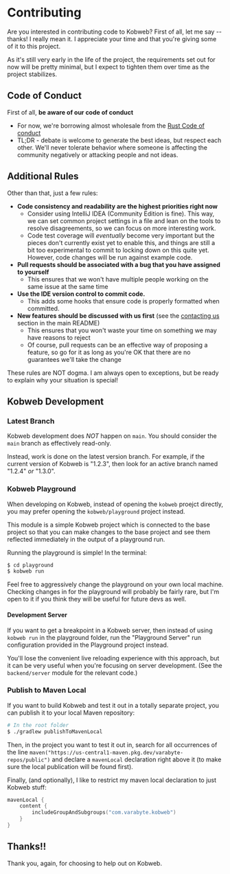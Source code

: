 # Contributing

Are you interested in contributing code to Kobweb? First of all, let me say -- thanks! I really mean it. I appreciate
your time and that you're giving some of it to this project.

As it's still very early in the life of the project, the requirements set out for now will be pretty minimal, but I
expect to tighten them over time as the project stabilizes.

## Code of Conduct

First of all, **be aware of our code of conduct**

* For now, we're borrowing almost wholesale from the
  [Rust Code of conduct](https://www.rust-lang.org/policies/code-of-conduct)
* TL;DR - debate is welcome to generate the best ideas, but respect each other. We'll never tolerate behavior where
  someone is affecting the community negatively or attacking people and not ideas.

## Additional Rules

Other than that, just a few rules:

* **Code consistency and readability are the highest priorities right now**
    * Consider using IntelliJ IDEA (Community Edition is fine). This way, we can set common project settings in a file
      and lean on the tools to resolve disagreements, so we can focus on more interesting work.
    * Code test coverage will _eventually_ become very important but the pieces don't currently exist yet to enable
      this, and things are still a bit too experimental to commit to locking down on this quite yet. However, code
      changes will be run against example code.
* **Pull requests should be associated with a bug that you have assigned to yourself**
    * This ensures that we won't have multiple people working on the same issue at the same time
* **Use the IDE version control to commit code.**
    * This adds some hooks that ensure code is properly formatted when committed.
* **New features should be discussed with us first** (see the
  [contacting us](https://github.com/varabyte/kobweb#connecting-with-us) section in the main README)
    * This ensures that you won't waste your time on something we may have reasons to reject
    * Of course, pull requests can be an effective way of proposing a feature, so go for it as long as you're OK that
      there are no guarantees we'll take the change

These rules are NOT dogma. I am always open to exceptions, but be ready to explain why your situation is special!

## Kobweb Development

### Latest Branch

Kobweb development does *NOT* happen on `main`. You should consider the `main` branch as effectively read-only.

Instead, work is done on the latest version branch. For example, if the current version of Kobweb is "1.2.3", then look
for an active branch named "1.2.4" *or* "1.3.0".

### Kobweb Playground

When developing on Kobweb, instead of opening the `kobweb` proejct directly, you may prefer opening the
`kobweb/playground` project instead.

This module is a simple Kobweb project which is connected to the base project so that you can make changes to the base
project and see them reflected immediately in the output of a playground run.

Running the playground is simple! In the terminal:

```bash
$ cd playground
$ kobweb run
```

Feel free to aggressively change the playground on your own local machine. Checking changes in for the playground will
probably be fairly rare, but I'm open to it if you think they will be useful for future devs as well.

#### Development Server

If you want to get a breakpoint in a Kobweb server, then instead of using `kobweb run` in the playground folder,
run the "Playground Server" run configuration provided in the Playground project instead.

You'll lose the convenient live reloading experience with this approach, but it can be very useful when you're focusing
on server development. (See the `backend/server` module for the relevant code.)

### Publish to Maven Local

If you want to build Kobweb and test it out in a totally separate project, you can publish it to your local Maven
repository:

```bash
# In the root folder
$ ./gradlew publishToMavenLocal
```

Then, in the project you want to test it out in, search for all occurrences of the line
`maven("https://us-central1-maven.pkg.dev/varabyte-repos/public")` and declare a `mavenLocal` declaration right above it
(to make sure the local publication will be found first).

Finally, (and optionally), I like to restrict my maven local declaration to just Kobweb stuff:

```kotlin
mavenLocal {
    content {
        includeGroupAndSubgroups("com.varabyte.kobweb")
    }
}
```

## Thanks!!

Thank you, again, for choosing to help out on Kobweb.
